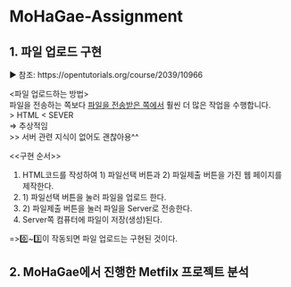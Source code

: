 # MoHaGae-Assignment

<h2> 1. 파일 업로드 구현 </h2>
<p>▶ 참조: <link>https://opentutorials.org/course/2039/10966</link></p>
<p><파일 업로드하는 방법><br>
파일을 전송하는 쪽보다 <u>파일을 전송받은 쪽에서</u> 훨씬 더 많은 작업을 수행합니다.<br>
> HTML < SEVER<br>
=> 추상적임<br>
>> 서버 관련 지식이 없어도 괜찮아용^^<br></p>

<p>
<<구현 순서>><br></p>
<ol><li>HTML코드를 작성하여 1) 파일선택 버튼과 2) 파일제출 버튼을 가진 웹 페이지를 제작한다.<br></li>
<li> 1) 파일선택 버튼을 눌러 파일을 업로드 한다.<br></li>
<li> 2) 파일제출 버튼을 눌러 파일을 Server로 전송한다.<br></li>
<li> Server쪽 컴퓨터에 파일이 저장(생성)된다.<br></li></ol>
=>0️⃣~3️⃣이 작동되면 파일 업로드는 구현된 것이다.<br>

<h2> 2. MoHaGae에서 진행한 Metfilx 프로젝트 분석 </h2>
